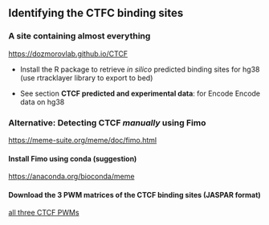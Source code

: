 
## Identifying the CTFC binding sites

### A site containing almost everything 
https://dozmorovlab.github.io/CTCF

- Install the R package to retrieve _in silico_ predicted binding sites for hg38 (use rtracklayer library to export to bed)

- See section **CTCF predicted and experimental data**:  for Encode Encode data on hg38

### Alternative: Detecting CTCF _manually_ using Fimo
https://meme-suite.org/meme/doc/fimo.html

#### Install Fimo using conda (suggestion)  
https://anaconda.org/bioconda/meme

#### Download the 3 PWM matrices of the CTCF binding sites (JASPAR format)
[all three CTCF PWMs](https://jaspar.genereg.net/search?q=CTCF&collection=all&tax_group=all&tax_id=9606&type=all&class=all&family=all&version=all)









